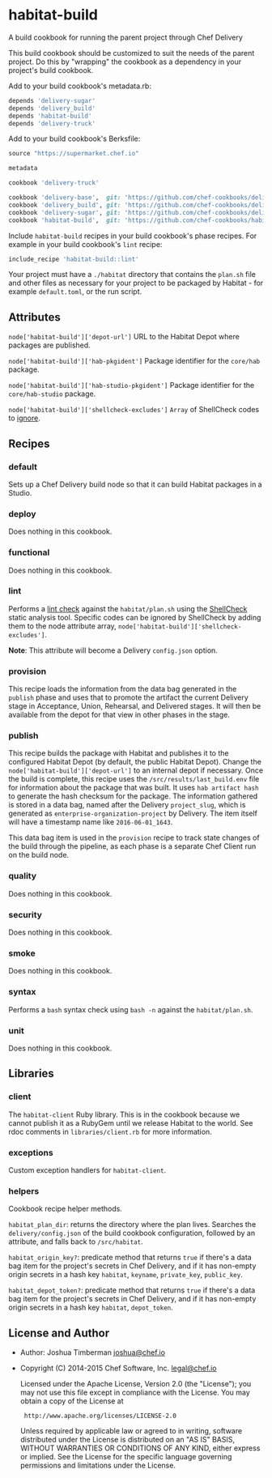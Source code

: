 # habitat-build

A build cookbook for running the parent project through Chef Delivery

This build cookbook should be customized to suit the needs of the parent project. Do this by "wrapping" the cookbook as a dependency in your project's build cookbook.

Add to your build cookbook's metadata.rb:

```ruby
depends 'delivery-sugar'
depends 'delivery_build'
depends 'habitat-build'
depends 'delivery-truck'
```

Add to your build cookbook's Berksfile:

```ruby
source "https://supermarket.chef.io"

metadata

cookbook 'delivery-truck'

cookbook 'delivery-base',  git: 'https://github.com/chef-cookbooks/delivery-base.git'
cookbook 'delivery_build', git: 'https://github.com/chef-cookbooks/delivery_build.git'
cookbook 'delivery-sugar', git: 'https://github.com/chef-cookbooks/delivery-sugar.git'
cookbook 'habitat-build',  git: 'https://github.com/chef-cookbooks/habitat-build.git'
```

Include `habitat-build` recipes in your build cookbook's phase
recipes. For example in your build cookbook's `lint` recipe:

```ruby
include_recipe 'habitat-build::lint'
```

Your project must have a `./habitat` directory that contains the `plan.sh` file and other files as necessary for your project to be packaged by Habitat - for example `default.toml`, or the run script.

## Attributes

`node['habitat-build']['depot-url']` URL to the Habitat Depot where packages are published.

`node['habitat-build']['hab-pkgident']` Package identifier for the `core/hab` package.

`node['habitat-build']['hab-studio-pkgident']` Package identifier for the `core/hab-studio` package.

`node['habitat-build']['shellcheck-excludes']` `Array` of ShellCheck codes to [ignore](https://github.com/koalaman/shellcheck/wiki/Ignore).

## Recipes

### default

Sets up a Chef Delivery build node so that it can build Habitat packages in a Studio.

### deploy

Does nothing in this cookbook.

### functional

Does nothing in this cookbook.

### lint

Performs a [lint check](https://en.wikipedia.org/wiki/Lint_\(software\)) against the `habitat/plan.sh` using the [ShellCheck](https://www.shellcheck.net/) static analysis tool. Specific codes can be ignored by ShellCheck by adding them to the node attribute array, `node['habitat-build']['shellcheck-excludes']`.

**Note**: This attribute will become a Delivery `config.json` option.

### provision

This recipe loads the information from the data bag generated in the `publish` phase and uses that to promote the artifact the current Delivery stage in Acceptance, Union, Rehearsal, and Delivered stages. It will then be available from the depot for that view in other phases in the stage.

### publish

This recipe builds the package with Habitat and publishes it to the configured Habitat Depot (by default, the public Habitat Depot). Change the `node['habitat-build']['depot-url']` to an internal depot if necessary. Once the build is complete, this recipe uses the `/src/results/last_build.env` file for information about the package that was built. It uses `hab artifact hash` to generate the hash checksum for the package. The information gathered is stored in a data bag, named after the Delivery `project_slug`, which is generated as `enterprise-organization-project` by Delivery. The item itself will have a timestamp name like `2016-06-01_1643`.

This data bag item is used in the `provision` recipe to track state changes of the build through the pipeline, as each phase is a separate Chef Client run on the build node.

### quality

Does nothing in this cookbook.

### security

Does nothing in this cookbook.

### smoke

Does nothing in this cookbook.

### syntax

Performs a `bash` syntax check using `bash -n` against the `habitat/plan.sh`.

### unit

Does nothing in this cookbook.

## Libraries

### client

The `habitat-client` Ruby library. This is in the cookbook because we cannot publish it as a RubyGem until we release Habitat to the world. See rdoc comments in `libraries/client.rb` for more information.

### exceptions

Custom exception handlers for `habitat-client`.

### helpers

Cookbook recipe helper methods.

`habitat_plan_dir`: returns the directory where the plan lives. Searches the `delivery/config.json` of the build cookbook configuration, followed by an attribute, and falls back to `/src/habitat`.

`habitat_origin_key?`: predicate method that returns `true` if there's a data bag item for the project's secrets in Chef Delivery, and if it has non-empty origin secrets in a hash key `habitat`, `keyname`, `private_key`, `public_key`.

`habitat_depot_token?`: predicate method that returns `true` if there's a data bag item for the project's secrets in Chef Delivery, and if it has non-empty origin secrets in a hash key `habitat`, `depot_token`.

## License and Author

- Author: Joshua Timberman <joshua@chef.io>
- Copyright (C) 2014-2015 Chef Software, Inc. <legal@chef.io>

    Licensed under the Apache License, Version 2.0 (the "License");
    you may not use this file except in compliance with the License.
    You may obtain a copy of the License at

       http://www.apache.org/licenses/LICENSE-2.0

    Unless required by applicable law or agreed to in writing, software
    distributed under the License is distributed on an "AS IS" BASIS,
    WITHOUT WARRANTIES OR CONDITIONS OF ANY KIND, either express or implied.
    See the License for the specific language governing permissions and
    limitations under the License.
